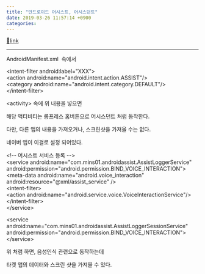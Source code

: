 ```yaml
---
title: "안드로이드 어시스트, 어시스던트"
date: 2019-03-26 11:57:14 +0900
categories: 
---
```

[🔗link](http://www.mins01.com/mh/tech/read/1268)
***


AndroidManifest.xml  속에서

  


&lt;intent-filter android:label="XXX"&gt;  
    &lt;action android:name="android.intent.action.ASSIST"/&gt;  
    &lt;category android:name="android.intent.category.DEFAULT"/&gt;  
&lt;/intent-filter&gt;



&lt;activity&gt; 속에 위 내용을 넣으면

해당 액티비티는 롱프레스 홈버튼으로 어시스던트 처럼 동작한다.

  


다만, 다른 앱의 내용을 가져오거나, 스크린샷을 가져올 수는 없다.

네이버 앱이 이걸로 설정 되어있다.

  
&lt;!-- 어시스트 서비스 등록 --&gt;  
&lt;service android:name="com.mins01.androidassist.AssistLoggerService"  
    android:permission="android.permission.BIND_VOICE_INTERACTION"&gt;  
    &lt;meta-data android:name="android.voice_interaction"  
        android:resource="@xml/assist_service" /&gt;  
    &lt;intent-filter&gt;  
        &lt;action android:name="android.service.voice.VoiceInteractionService"/&gt;  
    &lt;/intent-filter&gt;  
&lt;/service&gt;  
  
&lt;service android:name="com.mins01.androidassist.AssistLoggerSessionService"  
    android:permission="android.permission.BIND_VOICE_INTERACTION"&gt;  
&lt;/service&gt;



위 처럼 하면, 음성인식 관련으로 동작하는데

타켓 앱의 데이터와 스크린 샷을 가져올 수 있다.

  





